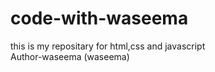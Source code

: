 # code-with-waseema
this is my repositary for html,css and javascript
<br>
Author-waseema (waseema)
